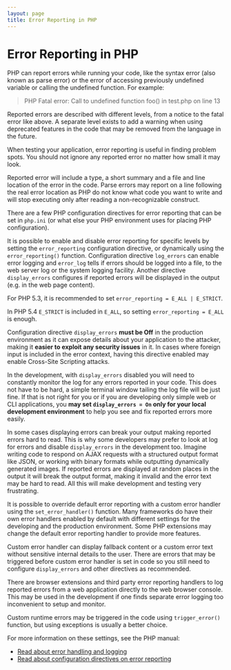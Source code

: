```yaml
---
layout: page
title: Error Reporting in PHP
---
```


# Error Reporting in PHP

PHP can report errors while running your code, like the syntax error (also known as parse error) or the error of
accessing previously undefined variable or calling the undefined function. For example:

> PHP Fatal error:  Call to undefined function foo() in test.php on line 13

Reported errors are described with different levels, from a notice to the fatal error like above. A separate level
exists to add a warning when using deprecated features in the code that may be removed from the language in the future.

When testing your application, error reporting is useful in finding problem spots. You should not ignore any reported
error no matter how small it may look.

Reported error will include a type, a short summary and a file and line location of the error in the code. Parse errors
may report on a line following the real error location as PHP do not know what code you want to write and will stop
executing only after reading a non-recognizable construct.

There are a few PHP configuration directives for error reporting that can be set in `php.ini` (or what else your PHP
environment uses for placing PHP configuration).

It is possible to enable and disable error reporting for specific levels by setting the `error_reporting` configuration
directive, or dynamically using the `error_reporting()` function. Configuration directive `log_errors` can enable error
logging and `error_log` tells if errors should be logged into a file, to the web server log or the system logging
facility. Another directive `display_errors` configures if reported errors will be displayed in the output (e.g. in
the web page content).

For PHP 5.3, it is recommended to set `error_reporting = E_ALL | E_STRICT`.

In PHP 5.4 `E_STRICT` is included in `E_ALL`, so setting `error_reporting = E_ALL` is enough.

Configuration directive `display_errors` __must be Off__ in the production environment as it can expose details about
your application to the attacker, making it __easier to exploit any security issues__ in it. In cases where foreign
input is included in the error context, having this directive enabled may enable Cross-Site Scripting attacks.

In the development, with `display_errors` disabled you will need to constantly monitor the log for any errors reported
in your code. This does not have to be hard, a simple terminal window tailing the log file will be just fine. If that is
not right for you or if you are developing only simple web or CLI applications, you __may set `display_errors = On` only
for your local development environment__ to help you see and fix reported errors more easily.

In some cases displaying errors can break your output making reported errors hard to read. This is why some developers
may prefer to look at log for errors and disable `display_errors` in the development too. Imagine writing code to
respond on AJAX requests with a structured output format like JSON, or working with binary formats while outputting
dynamically generated images. If reported errors are displayed at random places in the output it will break the output
format, making it invalid and the error text may be hard to read. All this will make development and testing very
frustrating.

It is possible to override default error reporting with a custom error handler using the `set_error_handler()` function.
Many frameworks do have their own error handlers enabled by default with different settings for the developing and the
production environment. Some PHP extensions may change the default error reporting handler to provide more features.

Custom error handler can display fallback content or a custom error text without sensitive internal details to the user.
There are errors that may be triggered before custom error handler is set in code so you still need to configure
`display_errors` and other directives as recommended.

There are browser extensions and third party error reporting handlers to log reported errors from a web application
directly to the web browser console. This may be used in the development if one finds separate error logging too
inconvenient to setup and monitor.

Custom runtime errors may be triggered in the code using `trigger_error()` function, but using exceptions is usually a
better choice.

For more information on these settings, see the PHP manual:

* [Read about error handling and logging][errorhandling]
* [Read about configuration directives on error reporting][errorhandling_configuration]

[errorhandling]: http://www.php.net/manual/en/book.errorfunc.php
[errorhandling_configuration]: http://www.php.net/manual/errorfunc.configuration.php

